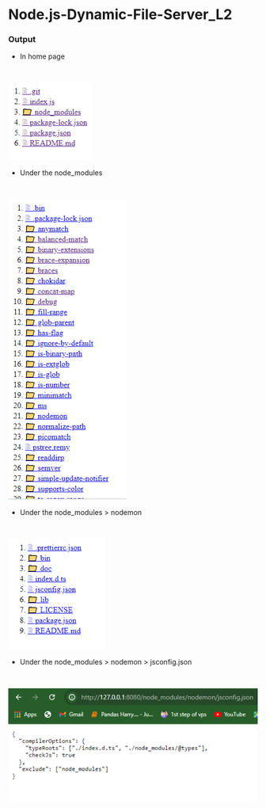# Node.js-Dynamic-File-Server_L2

### Output
- In home page

<br>

![Image description](/images/Capture.PNG)



- Under the node_modules

<br>

![Image description](/images/Capture2.PNG)



- Under the node_modules > nodemon

<br>

![Image description](/images/Capture3.PNG)



- Under the node_modules > nodemon > jsconfig.json

<br>

![Image description](/images/Capture4.PNG)



